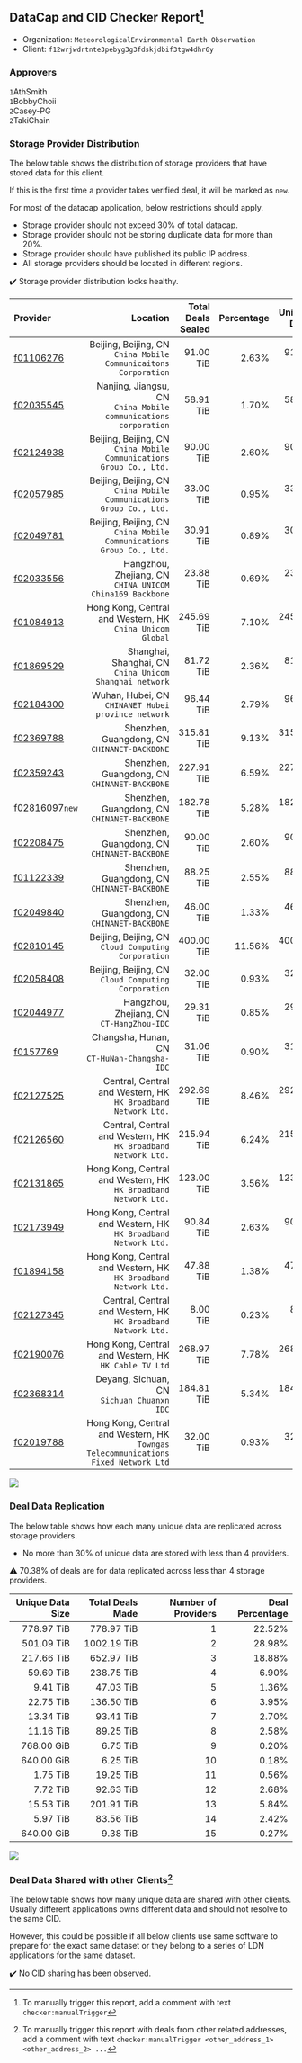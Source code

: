 ## DataCap and CID Checker Report[^1]
 - Organization: `MeteorologicalEnvironmental Earth Observation`
 - Client: `f12wrjwdrtnte3pebyg3g3fdskjdbif3tgw4dhr6y`
### Approvers
`1`AthSmith<br/>`1`BobbyChoii<br/>`2`Casey-PG<br/>`2`TakiChain

### Storage Provider Distribution
The below table shows the distribution of storage providers that have stored data for this client.

If this is the first time a provider takes verified deal, it will be marked as `new`.

For most of the datacap application, below restrictions should apply.
 - Storage provider should not exceed 30% of total datacap.
 - Storage provider should not be storing duplicate data for more than 20%.
 - Storage provider should have published its public IP address.
 - All storage providers should be located in different regions.

✔️ Storage provider distribution looks healthy.

| Provider                                                    |                                                                              Location | Total Deals Sealed | Percentage | Unique Data | Duplicate Deals |
| :---------------------------------------------------------- | ------------------------------------------------------------------------------------: | -----------------: | ---------: | ----------: | --------------: |
| [f01106276](https://filfox.info/en/address/f01106276)       |                    Beijing, Beijing, CN<br/>`China Mobile Communicaitons Corporation` |          91.00 TiB |      2.63% |   91.00 TiB |           0.00% |
| [f02035545](https://filfox.info/en/address/f02035545)       |                    Nanjing, Jiangsu, CN<br/>`China Mobile communications corporation` |          58.91 TiB |      1.70% |   58.91 TiB |           0.00% |
| [f02124938](https://filfox.info/en/address/f02124938)       |                Beijing, Beijing, CN<br/>`China Mobile Communications Group Co., Ltd.` |          90.00 TiB |      2.60% |   90.00 TiB |           0.00% |
| [f02057985](https://filfox.info/en/address/f02057985)       |                Beijing, Beijing, CN<br/>`China Mobile Communications Group Co., Ltd.` |          33.00 TiB |      0.95% |   33.00 TiB |           0.00% |
| [f02049781](https://filfox.info/en/address/f02049781)       |                Beijing, Beijing, CN<br/>`China Mobile Communications Group Co., Ltd.` |          30.91 TiB |      0.89% |   30.91 TiB |           0.00% |
| [f02033556](https://filfox.info/en/address/f02033556)       |                           Hangzhou, Zhejiang, CN<br/>`CHINA UNICOM China169 Backbone` |          23.88 TiB |      0.69% |   23.88 TiB |           0.00% |
| [f01084913](https://filfox.info/en/address/f01084913)       |                          Hong Kong, Central and Western, HK<br/>`China Unicom Global` |         245.69 TiB |      7.10% |  245.69 TiB |           0.00% |
| [f01869529](https://filfox.info/en/address/f01869529)       |                            Shanghai, Shanghai, CN<br/>`China Unicom Shanghai network` |          81.72 TiB |      2.36% |   81.72 TiB |           0.00% |
| [f02184300](https://filfox.info/en/address/f02184300)       |                                Wuhan, Hubei, CN<br/>`CHINANET Hubei province network` |          96.44 TiB |      2.79% |   96.44 TiB |           0.00% |
| [f02369788](https://filfox.info/en/address/f02369788)       |                                       Shenzhen, Guangdong, CN<br/>`CHINANET-BACKBONE` |         315.81 TiB |      9.13% |  315.81 TiB |           0.00% |
| [f02359243](https://filfox.info/en/address/f02359243)       |                                       Shenzhen, Guangdong, CN<br/>`CHINANET-BACKBONE` |         227.91 TiB |      6.59% |  227.91 TiB |           0.00% |
| [f02816097](https://filfox.info/en/address/f02816097)`new`  |                                       Shenzhen, Guangdong, CN<br/>`CHINANET-BACKBONE` |         182.78 TiB |      5.28% |  182.78 TiB |           0.00% |
| [f02208475](https://filfox.info/en/address/f02208475)       |                                       Shenzhen, Guangdong, CN<br/>`CHINANET-BACKBONE` |          90.00 TiB |      2.60% |   90.00 TiB |           0.00% |
| [f01122339](https://filfox.info/en/address/f01122339)       |                                       Shenzhen, Guangdong, CN<br/>`CHINANET-BACKBONE` |          88.25 TiB |      2.55% |   88.25 TiB |           0.00% |
| [f02049840](https://filfox.info/en/address/f02049840)       |                                       Shenzhen, Guangdong, CN<br/>`CHINANET-BACKBONE` |          46.00 TiB |      1.33% |   46.00 TiB |           0.00% |
| [f02810145](https://filfox.info/en/address/f02810145)       |                                Beijing, Beijing, CN<br/>`Cloud Computing Corporation` |         400.00 TiB |     11.56% |  400.00 TiB |           0.00% |
| [f02058408](https://filfox.info/en/address/f02058408)       |                                Beijing, Beijing, CN<br/>`Cloud Computing Corporation` |          32.00 TiB |      0.93% |   32.00 TiB |           0.00% |
| [f02044977](https://filfox.info/en/address/f02044977)       |                                          Hangzhou, Zhejiang, CN<br/>`CT-HangZhou-IDC` |          29.31 TiB |      0.85% |   29.31 TiB |           0.00% |
| [f0157769](https://filfox.info/en/address/f0157769)         |                                       Changsha, Hunan, CN<br/>`CT-HuNan-Changsha-IDC` |          31.06 TiB |      0.90% |   31.06 TiB |           0.00% |
| [f02127525](https://filfox.info/en/address/f02127525)       |                      Central, Central and Western, HK<br/>`HK Broadband Network Ltd.` |         292.69 TiB |      8.46% |  292.69 TiB |           0.00% |
| [f02126560](https://filfox.info/en/address/f02126560)       |                      Central, Central and Western, HK<br/>`HK Broadband Network Ltd.` |         215.94 TiB |      6.24% |  215.94 TiB |           0.00% |
| [f02131865](https://filfox.info/en/address/f02131865)       |                    Hong Kong, Central and Western, HK<br/>`HK Broadband Network Ltd.` |         123.00 TiB |      3.56% |  123.00 TiB |           0.00% |
| [f02173949](https://filfox.info/en/address/f02173949)       |                    Hong Kong, Central and Western, HK<br/>`HK Broadband Network Ltd.` |          90.84 TiB |      2.63% |   90.84 TiB |           0.00% |
| [f01894158](https://filfox.info/en/address/f01894158)       |                    Hong Kong, Central and Western, HK<br/>`HK Broadband Network Ltd.` |          47.88 TiB |      1.38% |   47.88 TiB |           0.00% |
| [f02127345](https://filfox.info/en/address/f02127345)       |                      Central, Central and Western, HK<br/>`HK Broadband Network Ltd.` |           8.00 TiB |      0.23% |    8.00 TiB |           0.00% |
| [f02190076](https://filfox.info/en/address/f02190076)       |                              Hong Kong, Central and Western, HK<br/>`HK Cable TV Ltd` |         268.97 TiB |      7.78% |  268.97 TiB |           0.00% |
| [f02368314](https://filfox.info/en/address/f02368314)       |                                         Deyang, Sichuan, CN<br/>`Sichuan Chuanxn IDC` |         184.81 TiB |      5.34% |  184.81 TiB |           0.00% |
| [f02019788](https://filfox.info/en/address/f02019788)       | Hong Kong, Central and Western, HK<br/>`Towngas Telecommunications Fixed Network Ltd` |          32.00 TiB |      0.93% |   32.00 TiB |           0.00% |

<img src="https://raw.githubusercontent.com/data-preservation-programs/filplus-checker-assets/main/filecoin-project/filecoin-plus-large-datasets/issues/1801/1696755318878.png"/>

### Deal Data Replication
The below table shows how each many unique data are replicated across storage providers.

- No more than 30% of unique data are stored with less than 4 providers.

⚠️ 70.38% of deals are for data replicated across less than 4 storage providers.

| Unique Data Size | Total Deals Made | Number of Providers | Deal Percentage |
| ---------------: | ---------------: | ------------------: | --------------: |
|       778.97 TiB |       778.97 TiB |                   1 |          22.52% |
|       501.09 TiB |      1002.19 TiB |                   2 |          28.98% |
|       217.66 TiB |       652.97 TiB |                   3 |          18.88% |
|        59.69 TiB |       238.75 TiB |                   4 |           6.90% |
|         9.41 TiB |        47.03 TiB |                   5 |           1.36% |
|        22.75 TiB |       136.50 TiB |                   6 |           3.95% |
|        13.34 TiB |        93.41 TiB |                   7 |           2.70% |
|        11.16 TiB |        89.25 TiB |                   8 |           2.58% |
|       768.00 GiB |         6.75 TiB |                   9 |           0.20% |
|       640.00 GiB |         6.25 TiB |                  10 |           0.18% |
|         1.75 TiB |        19.25 TiB |                  11 |           0.56% |
|         7.72 TiB |        92.63 TiB |                  12 |           2.68% |
|        15.53 TiB |       201.91 TiB |                  13 |           5.84% |
|         5.97 TiB |        83.56 TiB |                  14 |           2.42% |
|       640.00 GiB |         9.38 TiB |                  15 |           0.27% |

<img src="https://raw.githubusercontent.com/data-preservation-programs/filplus-checker-assets/main/filecoin-project/filecoin-plus-large-datasets/issues/1801/1696755319619.png"/>

### Deal Data Shared with other Clients[^3]
The below table shows how many unique data are shared with other clients.
Usually different applications owns different data and should not resolve to the same CID.

However, this could be possible if all below clients use same software to prepare for the exact same dataset or they belong to a series of LDN applications for the same dataset.

✔️ No CID sharing has been observed.

[^1]: To manually trigger this report, add a comment with text `checker:manualTrigger`

[^2]: Deals from those addresses are combined into this report as they are specified with `checker:manualTrigger`

[^3]: To manually trigger this report with deals from other related addresses, add a comment with text `checker:manualTrigger <other_address_1> <other_address_2> ...`
